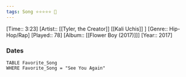 ```yaml
---
tags: Song ⭐⭐⭐⭐⭐ 💛
---
```

[Time:: 3:23]
[Artist:: [[Tyler, the Creator]] [[Kali Uchis]] ]
[Genre:: Hip-Hop/Rap]
[Played:: 78]
[Album:: [[Flower Boy (2017)]]]
[Year:: 2017]
### Dates
````dataview
TABLE Favorite_Song
WHERE Favorite_Song = "See You Again"
````
